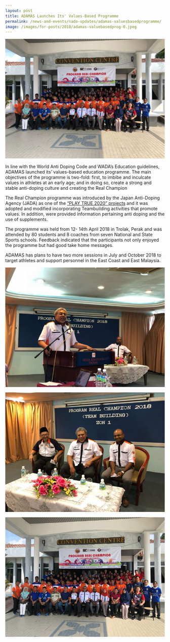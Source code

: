 ```yaml
---
layout: post
title: ADAMAS Launches Its' Values-Based Programme
permalink: /news-and-events/nado-updates/adamas-valuesbasedprogramme/
image: /images/for-posts/2018/adamas-valuebasedprog-0.jpeg
---
```

![ADAMAS Values Based Programme](/images/for-posts/2018/adamas-valuebasedprog-0.jpeg)

In line with the World Anti Doping Code and WADA’s Education guidelines,  ADAMAS launched its’ values-based education programme. The main objectives of the programme is two-fold: first, to imbibe and inculcate values in athletes at an early age; and in doing so, create a strong and stable anti-doping culture and creating the Real Champion

The Real Champion programme was introduced by the Japan Anti-Doping Agency (JADA) as one of the [“PLAY TRUE 2020” projects](http://playtrue2020-sp4t.jp/) and it was adopted and modified incorporating Teambuilding activities that promote values. In addition, were provided information pertaining  anti doping and the use of supplements.

The programme was held from 12- 14th April 2018 in Trolak, Perak and was attended by 80 students and 8 coaches from seven  National and State Sports schools. Feedback indicated that the participants not only enjoyed the programme but had good take home messages.

ADAMAS has plans to have two more sessions in July and October 2018 to target athletes and support personnel in the East Coast and East Malaysia.

![ADAMAS Values Based Programme](/images/for-posts/2018/adamas-valuebasedprog-1.jpeg)

![ADAMAS Values Based Programme](/images/for-posts/2018/adamas-valuebasedprog-2.jpeg)

![ADAMAS Values Based Programme](/images/for-posts/2018/adamas-valuebasedprog-3.jpeg)
